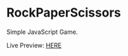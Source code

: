 # RockPaperScissors

Simple JavaScript Game.

Live Preview: <a href="https://mamikadev.github.io/RockPaperScissors/" target=_blank >HERE</a>
